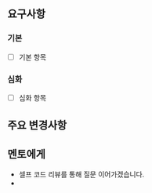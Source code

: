 ## 요구사항

### 기본

- [ ] 기본 항목

### 심화

- [ ] 심화 항목

## 주요 변경사항

## 멘토에게

- 셀프 코드 리뷰를 통해 질문 이어가겠습니다.
-
